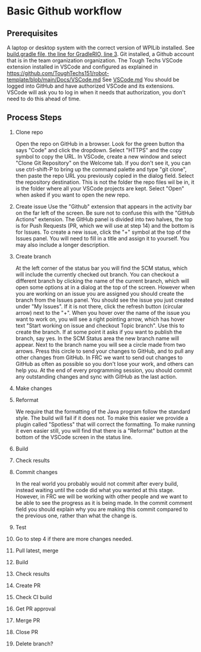 # Basic Github workflow

## Prerequisites
A laptop or desktop system with the correct version of WPILib installed. See [build.gradle file, the line for GradleRIO, line 3](../build.gradle). Git installed, a Github account that is in the team organization organization. The Tough Techs VSCode extension installed in VSCode and configured as explained in https://github.com/ToughTechs151/robot-template/blob/main/Docs/VSCode.md See [VSCode.md](VSCode.md) You should be logged into GitHub and have authorized VSCode and its extensions. VSCode will ask you to log in when it needs that authorization, you don't need to do this ahead of time.

## Process Steps
1. Clone repo

   Open the repo on GitHub in a browser.
   Look for the green button tha says "Code" and click the dropdown. Select "HTTPS" and the copy symbol to copy the URL.
   In VSCode, create a new window and select "Clone Git Repository" on the Welcome tab. If you don't see it, you can use ctrl-shift-P to bring up the command palette and type
   "git clone", then paste the repo URL you previously copied in the dialog field.
   Select the repository destination. This is not the folder the repo files wil be in, it is the folder where all your VSCode projects are kept.
   Select "Open" when asked if you want to open the new repo.

1. Create issue
   Use the "Github" extension that appears in the activity bar on the far left of the screen. Be sure not to confuse this with the "GitHub Actions" extension. The GitHub panel is divided into two halves, the top is for Push Requests (PR, which we will use at step 14) and the bottom is for Issues. To create a new issue, click the "+" symbol at the top of the Issues panel. You will need to fill in a title and assign it to yourself. You may also include a longer description.

1. Create branch

   At the left corner of the status bar you will find the SCM status, which will include the currently checked out branch. You can checkout a different branch by clicking the name of the current branch, which will open some options at in a dialog at the top of the screen. However when you are working on an issue you are assigned you should create the branch from the Issues panel. You should see the issue you just created under "My Issues". If it is not there, click the refresh button (circular arrow) next to the "+". When you hover over the name of the issue you want to work on, you will see a right pointing arrow, which has hover text "Start working on issue and checkout Topic branch". Use this to create the branch. If at some point it asks if you want to publish the branch, say yes. In the SCM Status area the new branch name will appear. Next to the branch name you will see a circle made from two arrows. Press this circle to send your changes to GitHub, and to pull any other changes from GitHub. In FRC we want to send out changes to GitHub as often as possible so you don't lose your work, and others can help you. At the end of every programming session, you should commit any outstanding changes and sync with GitHub as the last action.

1. Make changes
1. Reformat

   We require that the formatting of the Java program follow the standard style. The build will fail if it does not. To make this easier we provide a plugin called "Spotless" that will correct the formatting. To make running it even easier still, you will find that there is a "Reformat" button at the bottom of the VSCode screen in the status line.

1. Build
1. Check results
1. Commit changes

   In the real world you probably would not commit after every build, instead waiting until the code did what you wanted at this stage. However, in FRC we will be working with other people and we want to be able to see the progress as it is being made. In the commit comment field you should explain why you are making this commit compared to the previous one, rather than what the change is.
1. Test
1. Go to step 4 if there are more changes needed.
1. Pull latest, merge
1. Build
1. Check results
1. Create PR
1. Check CI build
1. Get PR approval
1. Merge PR
1. Close PR
1. Delete branch?
